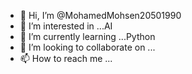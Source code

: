 - 👋 Hi, I’m @MohamedMohsen20501990
- 👀 I’m interested in ...AI
- 🌱 I’m currently learning ...Python
- 💞️ I’m looking to collaborate on ...
- 📫 How to reach me ...

<!---
MohamedMohsen20501990/MohamedMohsen20501990 is a ✨ special ✨ repository because its `README.md` (this file) appears on your GitHub profile.
You can click the Preview link to take a look at your changes.
--->
